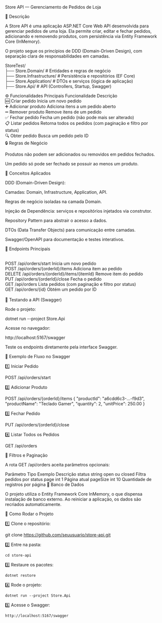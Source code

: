 Store API — Gerenciamento de Pedidos de Loja

📖 Descrição

A Store API é uma aplicação ASP.NET Core Web API desenvolvida para gerenciar pedidos de uma loja.
Ela permite criar, editar e fechar pedidos, adicionando e removendo produtos, com persistência via Entity Framework Core (InMemory).

O projeto segue os princípios de DDD (Domain-Driven Design), com separação clara de responsabilidades em camadas.

StoreTest/<br>
 ├── Store.Domain/           # Entidades e regras de negócio <br>
 ├── Store.Infrastructure/   # Persistência e repositórios (EF Core)<br>
 ├── Store.Application/      # DTOs e serviços (lógica de aplicação)<br>
 ├── Store.Api/              # API (Controllers, Startup, Swagger)<br>

⚙️ Funcionalidades Principais
Funcionalidade	Descrição<br>
🆕 Criar pedido	Inicia um novo pedido<br>
➕ Adicionar produto	Adiciona itens a um pedido aberto<br>
➖ Remover produto	Remove itens de um pedido<br>
✅ Fechar pedido	Fecha um pedido (não pode mais ser alterado)<br>
📋 Listar pedidos	Retorna todos os pedidos (com paginação e filtro por status)<br>
🔍 Obter pedido	Busca um pedido pelo ID<br>
🔒 Regras de Negócio

Produtos não podem ser adicionados ou removidos em pedidos fechados.

Um pedido só pode ser fechado se possuir ao menos um produto.

🧠 Conceitos Aplicados

DDD (Domain-Driven Design):

Camadas: Domain, Infrastructure, Application, API.

Regras de negócio isoladas na camada Domain.

Injeção de Dependência: serviços e repositórios injetados via construtor.

Repository Pattern para abstrair o acesso a dados.

DTOs (Data Transfer Objects) para comunicação entre camadas.

Swagger/OpenAPI para documentação e testes interativos.

🧰 Endpoints Principais<br><br>

POST	/api/orders/start	Inicia um novo pedido<br>
POST	/api/orders/{orderId}/items	Adiciona item ao pedido<br>
DELETE	/api/orders/{orderId}/items/{itemId}	Remove item do pedido<br>
PUT	/api/orders/{orderId}/close	Fecha o pedido<br>
GET	/api/orders	Lista pedidos (com paginação e filtro por status)<br>
GET	/api/orders/{id}	Obtém um pedido por ID<br>
<br>
🧪 Testando a API (Swagger)

Rode o projeto:

dotnet run --project Store.Api


Acesse no navegador:

http://localhost:5167/swagger


Teste os endpoints diretamente pela interface Swagger.

🧾 Exemplo de Fluxo no Swagger

1️⃣ Iniciar Pedido

POST /api/orders/start


2️⃣ Adicionar Produto

POST /api/orders/{orderId}/items
{
  "productId": "a6cdd6c3-...-f9d3",
  "productName": "Teclado Gamer",
  "quantity": 2,
  "unitPrice": 250.00
}


3️⃣ Fechar Pedido

PUT /api/orders/{orderId}/close


4️⃣ Listar Todos os Pedidos

GET /api/orders

🧩 Filtros e Paginação

A rota GET /api/orders aceita parâmetros opcionais:

Parâmetro	Tipo	Exemplo	Descrição
status	string	open ou closed	Filtra pedidos por status
page	int	1	Página atual
pageSize	int	10	Quantidade de registros por página
🧱 Banco de Dados

O projeto utiliza o Entity Framework Core InMemory, o que dispensa instalação de banco externo.
Ao reiniciar a aplicação, os dados são recriados automaticamente.

🧰 Como Rodar o Projeto

1️⃣ Clone o repositório:

git clone https://github.com/seuusuario/store-api.git


2️⃣ Entre na pasta:
```.NET
cd store-api
```

3️⃣ Restaure os pacotes:
```.NET
dotnet restore
```

4️⃣ Rode o projeto:
```.NET
dotnet run --project Store.Api
```

5️⃣ Acesse o Swagger:
```.NET
http://localhost:5167/swagger
```
